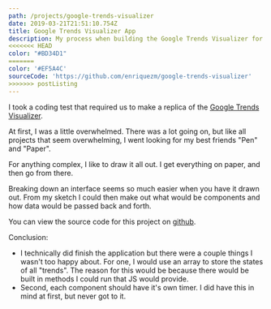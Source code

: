 ```yaml
---
path: /projects/google-trends-visualizer
date: 2019-03-21T21:51:10.754Z
title: Google Trends Visualizer App
description: My process when building the Google Trends Visualizer for a coding test.
<<<<<<< HEAD
color: "#BD34D1"
=======
color: '#EF5A4C'
sourceCode: 'https://github.com/enriquezm/google-trends-visualizer'
>>>>>>> postListing
---
```


I took a coding test that required us to make a replica of the [Google Trends Visualizer](https://trends.google.com/trends/hottrends/visualize?nrow=5&ncol=5).

At first, I was a little overwhelmed. There was a lot going on, but like all projects that seem overwhelming, I went looking for my best friends "Pen" and "Paper".

For anything complex, I like to draw it all out. I get everything on paper, and then go from there.

Breaking down an interface seems so much easier when you have it drawn out. From my sketch I could then make out what would be components and how data would be passed back and forth.

You can view the source code for this project on [github](https://github.com/enriquezm/google-trends-visualizer).

Conclusion:

- I technically did finish the application but there were a couple things I wasn't too happy about. For one, I would use an array to store the states of all "trends". The reason for this would be because there would be built in methods I could run that JS would provide.
- Second, each component should have it's own timer. I did have this in mind at first, but never got to it.
